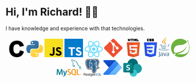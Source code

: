# Hi, I'm Richard! 🤝🏻

I have knowledge and experience with that technologies.

<p align="center">
  <a href="https://gcc.gnu.org/"><img src="https://github.com/RRICHARRD/RRICHARRD/blob/master/tech-logos/c.png" alt="c-logo" width="45"/></a>
  <a href="https://www.python.org"><img src="https://github.com/RRICHARRD/RRICHARRD/blob/master/tech-logos/python.png" alt="python-logo" width="45"/></a>
  <a href="https://www.javascript.com/"><img src="https://github.com/RRICHARRD/RRICHARRD/blob/master/tech-logos/jslogo.png" alt="js-logo" width="50"/></a>
  <a href="https://www.typescriptlang.org/"><img src="https://github.com/RRICHARRD/RRICHARRD/blob/master/tech-logos/TSLogo.png" alt="ts-logo" width="50"/></a>
  <a href="https://react.dev/"><img src="https://github.com/RRICHARRD/RRICHARRD/blob/master/tech-logos/ReactLogo.png" alt="ts-logo" width="50"/></a>
  <a href="https://git.scm.com"><img src="https://github.com/RRICHARRD/RRICHARRD/blob/master/tech-logos/git.png" alt="git-logo" width="50"/></a>
  <a href="https://www.w3.org/html/logo/"><img src="https://github.com/RRICHARRD/RRICHARRD/blob/master/tech-logos/html5.png" alt="html5-logo" width="50"/></a>
  <a href="https://www.w3schools.com/css/"><img src="https://github.com/RRICHARRD/RRICHARRD/blob/master/tech-logos/css3.png" alt="css3-logo" width="35"/></a>
  <a href="https://www.oracle.com/java/"><img src="https://github.com/RRICHARRD/RRICHARRD/blob/master/tech-logos/java.png" alt="Angular-logo" width="30"/></a>
  <a href="https://spring.io/"><img src="https://github.com/RRICHARRD/RRICHARRD/blob/master/tech-logos/spring.svg" alt="Spring-logo" width="50"/></a>
  <a href="https://mysql.com"><img src="https://github.com/RRICHARRD/RRICHARRD/blob/master/tech-logos/mysql.png" alt="mysql-logo" width="70"/></a>
  <a href="https://postgresql.org"><img src="https://github.com/RRICHARRD/RRICHARRD/blob/master/tech-logos/postgresql.png" alt="postgresql-logo" width="50"/></a>
  <a href="https://powerautomate.microsoft.com"><img src="https://github.com/RRICHARRD/RRICHARRD/blob/master/tech-logos/Automate.svg" alt="Automate-logo" width="50"/></a>
  <a href="https://www.microsoft.com"><img src="https://github.com/RRICHARRD/RRICHARRD/blob/master/tech-logos/sharepointLogo.png" alt="Sharepoint-logo" width="50"/></a>
</p>


<!--
**RRICHARRD/RRICHARRD** is a ✨ _special_ ✨ repository because its `README.md` (this file) appears on your GitHub profile.

Here are some ideas to get you started:

- 🔭 I’m currently working on ...
- 🌱 I’m currently learning ...
- 👯 I’m looking to collaborate on ...
- 🤔 I’m looking for help with ...
- 💬 Ask me about ...
- 📫 How to reach me: ...
- 😄 Pronouns: ...
- ⚡ Fun fact: ...
-->
